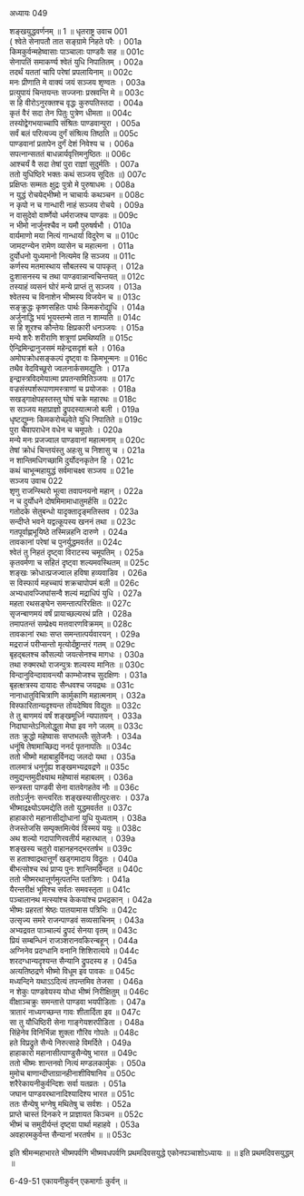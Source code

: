 अध्यायः 049

शङ्खयुद्धवर्णनम् ॥ 1 ॥
धृतराष्ट्र उवाच 	001  
( श्वेते सेनापतौ तात सङ्ग्रामे निहते परैः ।	001a  
किमकुर्वन्महेष्वासाः पाञ्चालाः पाण्डवैः सह ॥	001c  
सेनापतिं समाकर्ण्य श्वेतं युधि निपातितम् ।	002a  
तदर्थं यततां चापि परेषां प्रपलायिनाम् ॥	002c  
मनः प्रीणाति मे वाक्यं जयं सञ्जय शृण्वतः ।	003a  
प्रत्युपायं चिन्तयन्तः सज्जनाः प्रस्रवन्ति मे ॥	003c  
स हि वीरोऽनुरक्तश्च वृद्धः कुरुपतिस्तदा ।	004a  
कृतं वैरं सदा तेन पितुः पुत्रेण धीमता ॥	004c  
तस्योद्वेगभयाच्चापि संश्रितः पाण्डवान्पुरा ।	005a  
सर्वं बलं परित्यज्य दुर्गं संश्रित्य तिष्ठति ॥	005c  
पाण्डवानां प्रतापेन दुर्गं देशं निवेश्य च ।	006a  
सपत्नान्सततं बाधन्नार्यवृत्तिमनुष्ठितः ॥	006c  
आश्चर्यं वै सदा तेषां पुरा राज्ञां सुदुर्मतिः ।	007a  
ततो युधिष्ठिरे भक्तः कथं सञ्जय सूदितः ॥)	007c  
प्रक्षिप्तः सम्मतः क्षुद्रः पुत्रो मे पुरुषाधमः ।	008a  
न युद्धं रोचयेद्भीष्मो न चाचार्यः कथञ्चन ॥	008c  
न कृपो न च गान्धारी नाहं सञ्जय रोचये ।	009a  
न वासुदेवो वार्ष्णेयो धर्मराजश्च पाण्डवः ॥	009c  
न भीमो नार्जुनश्चैव न यमौ पुरुषर्षभौ ।	010a  
वार्यमाणो मया नित्यं गान्धार्या विदुरेण च ॥	010c  
जामदग्न्येन रामेण व्यासेन च महात्मना ।	011a  
दुर्योधनो युध्यमानो नित्यमेव हि सञ्जय ॥	011c  
कर्णस्य मतमास्थाय सौबलस्य च पापकृत् ।	012a  
दुःशासनस्य च तथा पाण्डवान्नान्वचिन्तयत् ॥	012c  
तस्याहं व्यसनं घोरं मन्ये प्राप्तं तु सञ्जय ।	013a  
श्वेतस्य च विनाशेन भीष्मस्य विजयेन च ॥	013c  
सङ्क्रुद्धः कृष्णसहितः पार्थः किमकरोद्युधि ।	014a  
अर्जुनाद्धि भयं भूयस्तन्मे तात न शाम्यति ॥	014c  
स हि शूरश्च कौन्तेयः क्षिप्रकारी धनञ्जयः ।	015a  
मन्ये शरैः शरीराणि शत्रूणां प्रमथिष्यति ॥	015c  
ऐन्द्रिमिन्द्रानुजसमं महेन्द्रसदृशं बले ।	016a  
अमोघक्रोधसङ्कल्पं दृष्ट्वा वः किमभून्मनः ॥	016c  
तथैव वेदविच्छूरो ज्वलनार्कसमद्युतिः ।	017a  
इन्द्रास्त्रविदमेयात्मा प्रपतन्समितिञ्जयः ॥	017c  
वज्रसंस्पर्शरूपाणामस्त्राणां च प्रयोजकः ।	018a  
सखड्गाक्षेपहस्तस्तु घोषं चक्रे महारथः ॥	018c  
स सञ्जय महाप्राज्ञो द्रुपदस्यात्मजो बली ।	019a  
धृष्टद्युम्नः किमकरोच्छ्वेते युधि निपातिते ॥	019c  
पुरा चैवापराधेन वधेन च चमूपतेः ।	020a  
मन्ये मनः प्रजज्वाल पाण्डवानां महात्मनाम् ॥	020c  
तेषां क्रोधं चिन्तयंस्तु अहःसु च निशासु च ।	021a  
न शान्तिमधिगच्छामि दुर्योदनकृतेन हि ।	021c  
कथं चाभून्महायुद्धं सर्वमाचक्ष्व सञ्जय ॥	021e  
सञ्जय उवाच 	022  
शृणु राजन्स्थिरो भूत्वा तवापनयनो महान् ।	022a  
न च दुर्योधने दोषमिमामाधातुमर्हसि ॥	022c  
गतोदके सेतुबन्धो यादृक्तादृङ्मतिस्तव ।	023a  
सन्दीप्ते भवने यद्वत्कूपस्य खननं तथा ॥	023c  
गतपूर्वाह्णभूयिष्ठे तस्मिन्नहनि दारुणे ।	024a  
तावकानां परेषां च पुनर्युद्धमवर्तत ॥	024c  
श्वेतं तु निहतं दृष्ट्वा विराटस्य चमूपतिम् ।	025a  
कृतवर्मणा च सहितं दृष्ट्वा शल्यमवस्थितम् ॥	025c  
शङ्खः क्रोधात्प्रजज्वाल हविषा हव्यवाडिव ।	026a  
स विस्फार्य महच्चापं शक्रचापोपमं बली ॥	026c  
अभ्यधावज्जिघांसन्वै शल्यं मद्राधिपं युधि ।	027a  
महता रथसङ्घेन समन्तात्परिरक्षितः ॥	027c  
सृजन्बाणमयं वर्षं प्रायाच्छल्यरथं प्रति ।	028a  
तमापतन्तं सम्प्रेक्ष्य मत्तवारणविक्रमम् ॥	028c  
तावकानां रथाः सप्त समन्तात्पर्यवारयन् ।	029a  
मद्रराजं परीप्सन्तो मृत्योर्दंष्ट्रान्तरं गतम् ॥	029c  
बृहद्बलश्च कौसल्यो जयत्सेनश्च मागधः ।	030a  
तथा रुक्मरथो राजन्पुत्रः शल्यस्य मानितः ॥	030c  
विन्दानुविन्दावावन्त्यौ काम्भोजश्च सुदक्षिणः ।	031a  
बृहत्क्षत्रस्य दायादः सैन्धवश्च जयद्रथः ॥	031c  
नानाधातुविचित्राणि कार्मुकाणि महात्मनाम् ।	032a  
विस्फारितान्यदृश्यन्त तोयदेष्विव विद्युतः ॥	032c  
ते तु बाणमयं वर्षं शङ्खमूर्ध्नि न्यपातयन् ।	033a  
निदाघान्तेऽनिलोद्धूता मेघा इव नगे जलम् ॥	033c  
ततः क्रुद्धो महेष्वासः सप्तभल्लैः सुतेजनैः ।	034a  
धनूंषि तेषामाच्छिद्य ननर्द पृतनापतिः ॥	034c  
ततो भीष्मो महाबाहुर्विनद्य जलदो यथा ।	035a  
तालमात्रं धनुर्गृह्य शङ्खमभ्यद्रवद्रणे ॥	035c  
तमुद्यन्तमुदीक्ष्याथ महेष्वासं महाबलम् ।	036a  
सन्त्रस्ता पाण्डवी सेना वातवेगहतेव नौः ॥	036c  
ततोऽर्जुनः सन्त्वरितः शङ्खस्यासीत्पुरःसरः ।	037a  
भीष्माद्रक्ष्योऽयमद्येति ततो युद्धमवर्तत ॥	037c  
हाहाकारो महानासीद्योधानां युधि युध्यताम् ।	038a  
तेजस्तेजसि सम्पृक्तमित्येवं विस्मयं ययुः ॥	038c  
अथ शल्यो गदापाणिरवतीर्य महारथात् ।	039a  
शङ्खस्य चतुरो वाहानहनद्भरतर्षभ ॥	039c  
स हताश्वाद्रथात्तूर्णं खड्गमादाय विद्रुतः ।	040a  
बीभत्सोश्च रथं प्राप्य पुनः शान्तिमविन्दत ॥	040c  
ततो भीष्मरथात्तूर्णमुत्पतन्ति पतत्रिणः ।	041a  
यैरन्तरीक्षं भूमिश्च सर्वतः समवस्तृता ॥	041c  
पञ्चालानथ मत्स्यांश्च केकयांश्च प्रभद्रकान् ।	042a  
भीष्मः प्रहरतां श्रेष्ठः पातयामास पत्रिभिः ॥	042c  
उत्सृज्य समरे राजन्पाण्डवं सव्यसाचिनम् ।	043a  
अभ्यद्रवत पाञ्चाल्यं द्रुपदं सेनया वृतम् ॥	043c  
प्रियं सम्बन्धिनं राजञ्शरानवकिरन्बहून् ।	044a  
अग्निनेव प्रदग्धानि वनानि शिशिरात्यये ॥	044c  
शरदग्धान्यदृश्यन्त सैन्यानि द्रुपदस्य ह ।	045a  
अत्यतिष्ठद्रणे भीष्मो विधूम इव पावकः ॥	045c  
मध्यन्दिने यथाऽऽदित्यं तपन्तमिव तेजसा ।	046a  
न शेकुः पाण्डवेयस्य योधा भीष्मं निरीक्षितुम् ॥	046c  
वीक्षाञ्चक्रुः समन्तात्ते पाण्डवा भयपीडिताः ।	047a  
त्रातारं नाध्यगच्छन्त गावः शीतार्दिता इव ॥	047c  
सा तु यौधिष्ठिरी सेना गाङ्गेयशरपीडिता ।	048a  
सिंहेनेव विनिर्भिन्ना शुक्ला गौरिव गोपतेः ॥	048c  
हते विप्रद्रुते सैन्ये निरुत्साहे विमर्दिते ।	049a  
हाहाकारो महानासीत्पाण्डुसैन्येषु भारत ॥	049c  
ततो भीष्मः शान्तनवो नित्यं मण्डलकार्मुकः ।	050a  
मुमोच बाणान्दीप्ताग्रानहीनाशीविषानिव ॥	050c  
शरैरेकायनीकुर्वन्दिशः सर्वा यतव्रतः ।	051a  
जघान पाण्डवरथानादिश्यादिश्य भारत ॥	051c  
ततः सैन्येषु भग्नेषु मथितेषु च सर्वशः ।	052a  
प्राप्ते चास्तं दिनकरे न प्राज्ञायत किञ्चन ॥	052c  
भीष्मं च समुदीर्यन्तं दृष्ट्वा पार्था महाहवे ।	053a  
अवहारमकुर्वन्त सैन्यानां भरतर्षभ ॥ ॥	053c  

इति श्रीमन्महाभारते भीष्मपर्वणि भीष्मवधपर्वणि प्रथमदिवसयुद्धे एकोनपञ्चाशोऽध्यायः ॥ ॥ इति प्रथमदिवसयुद्धम् ॥

6-49-51 एकायनीकुर्वन् एकमार्गाः कुर्वन् ॥
